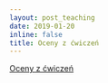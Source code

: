 ```yaml
---
layout: post_teaching
date: 2019-01-20
inline: false
title: Oceny z ćwiczeń
---
```


<a target="_blank" rel="noopener noreferrer" href="{{ '/teaching/makroekonomia2/makroII_cw_ocena.pdf' | prepend: site.baseurl | prepend: site.url }}"> Oceny z ćwiczeń </a>
